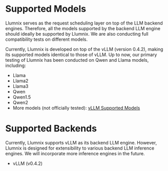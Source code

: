 # Supported Models

Llumnix serves as the request scheduling layer on top of the LLM backend engines. Therefore, all the models supported by the backend LLM engine should ideally be supported by Llumnix. We are also conducting full compatibility tests on different models. 

Currently, Llumnix is developed on top of the vLLM (version 0.4.2), making its supported models identical to those of vLLM. Up to now, our primary testing of Llumnix has been conducted on Qwen and Llama models, including:

- Llama
- Llama2
- Llama3
- Qwen
- Qwen1.5
- Qwen2
- More models (not officially tested): [vLLM Supported Models](https://docs.vllm.ai/en/v0.4.2/models/supported_models.html)

# Supported Backends

Currently, Llumnix supports vLLM as its backend LLM engine. However, Llumnix is designed for extensibility to various backend LLM inference engines. We will incorporate more inference engines in the future.

- vLLM (v0.4.2)